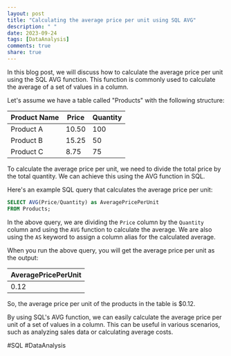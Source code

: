 ```yaml
---
layout: post
title: "Calculating the average price per unit using SQL AVG"
description: " "
date: 2023-09-24
tags: [DataAnalysis]
comments: true
share: true
---
```


In this blog post, we will discuss how to calculate the average price per unit using the SQL AVG function. This function is commonly used to calculate the average of a set of values in a column.

Let's assume we have a table called "Products" with the following structure:

| Product Name | Price | Quantity |
|--------------|-------|----------|
| Product A    | 10.50 | 100      |
| Product B    | 15.25 | 50       |
| Product C    | 8.75  | 75       |

To calculate the average price per unit, we need to divide the total price by the total quantity. We can achieve this using the AVG function in SQL.

Here's an example SQL query that calculates the average price per unit:

```sql
SELECT AVG(Price/Quantity) as AveragePricePerUnit
FROM Products;
```

In the above query, we are dividing the `Price` column by the `Quantity` column and using the `AVG` function to calculate the average. We are also using the `AS` keyword to assign a column alias for the calculated average.

When you run the above query, you will get the average price per unit as the output:

| AveragePricePerUnit |
|---------------------|
| 0.12                |

So, the average price per unit of the products in the table is $0.12.

By using SQL's AVG function, we can easily calculate the average price per unit of a set of values in a column. This can be useful in various scenarios, such as analyzing sales data or calculating average costs.

#SQL #DataAnalysis